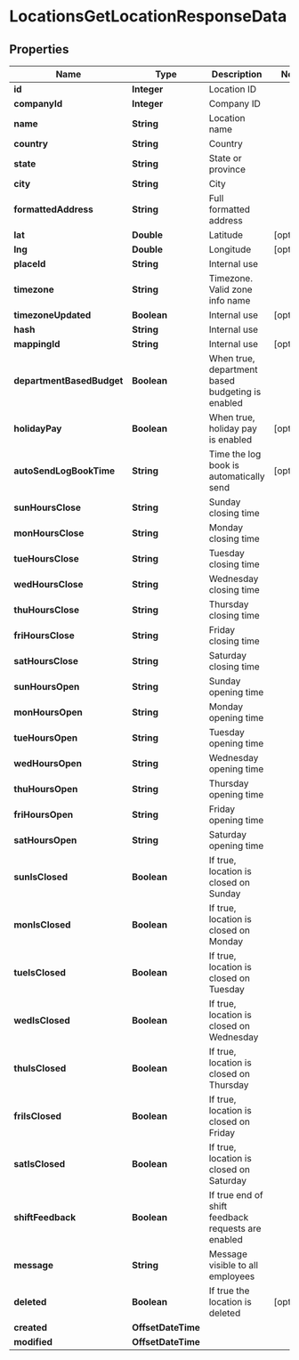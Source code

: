

# LocationsGetLocationResponseData


## Properties

| Name | Type | Description | Notes |
|------------ | ------------- | ------------- | -------------|
|**id** | **Integer** | Location ID |  |
|**companyId** | **Integer** | Company ID |  |
|**name** | **String** | Location name |  |
|**country** | **String** | Country |  |
|**state** | **String** | State or province |  |
|**city** | **String** | City |  |
|**formattedAddress** | **String** | Full formatted address |  |
|**lat** | **Double** | Latitude |  [optional] |
|**lng** | **Double** | Longitude |  [optional] |
|**placeId** | **String** | Internal use |  |
|**timezone** | **String** | Timezone. Valid zone info name |  |
|**timezoneUpdated** | **Boolean** | Internal use |  [optional] |
|**hash** | **String** | Internal use |  |
|**mappingId** | **String** | Internal use |  [optional] |
|**departmentBasedBudget** | **Boolean** | When true, department based budgeting is enabled |  |
|**holidayPay** | **Boolean** | When true, holiday pay is enabled |  [optional] |
|**autoSendLogBookTime** | **String** | Time the log book is automatically send |  [optional] |
|**sunHoursClose** | **String** | Sunday closing time |  |
|**monHoursClose** | **String** | Monday closing time |  |
|**tueHoursClose** | **String** | Tuesday closing time |  |
|**wedHoursClose** | **String** | Wednesday closing time |  |
|**thuHoursClose** | **String** | Thursday closing time |  |
|**friHoursClose** | **String** | Friday closing time |  |
|**satHoursClose** | **String** | Saturday closing time |  |
|**sunHoursOpen** | **String** | Sunday opening time |  |
|**monHoursOpen** | **String** | Monday opening time |  |
|**tueHoursOpen** | **String** | Tuesday opening time |  |
|**wedHoursOpen** | **String** | Wednesday opening time |  |
|**thuHoursOpen** | **String** | Thursday opening time |  |
|**friHoursOpen** | **String** | Friday opening time |  |
|**satHoursOpen** | **String** | Saturday opening time |  |
|**sunIsClosed** | **Boolean** | If true, location is closed on Sunday |  |
|**monIsClosed** | **Boolean** | If true, location is closed on Monday |  |
|**tueIsClosed** | **Boolean** | If true, location is closed on Tuesday |  |
|**wedIsClosed** | **Boolean** | If true, location is closed on Wednesday |  |
|**thuIsClosed** | **Boolean** | If true, location is closed on Thursday |  |
|**friIsClosed** | **Boolean** | If true, location is closed on Friday |  |
|**satIsClosed** | **Boolean** | If true, location is closed on Saturday |  |
|**shiftFeedback** | **Boolean** | If true end of shift feedback requests are enabled |  |
|**message** | **String** | Message visible to all employees |  |
|**deleted** | **Boolean** | If true the location is deleted |  [optional] |
|**created** | **OffsetDateTime** |  |  |
|**modified** | **OffsetDateTime** |  |  |



